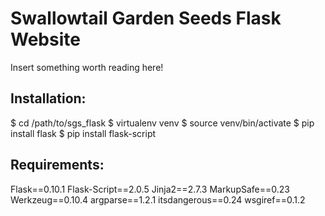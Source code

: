 Swallowtail Garden Seeds Flask Website
======================================

Insert something worth reading here!

Installation:
-------------

$ cd /path/to/sgs_flask
$ virtualenv venv
$ source venv/bin/activate
$ pip install flask
$ pip install flask-script

Requirements:
-------------

Flask==0.10.1
Flask-Script==2.0.5
Jinja2==2.7.3
MarkupSafe==0.23
Werkzeug==0.10.4
argparse==1.2.1
itsdangerous==0.24
wsgiref==0.1.2
